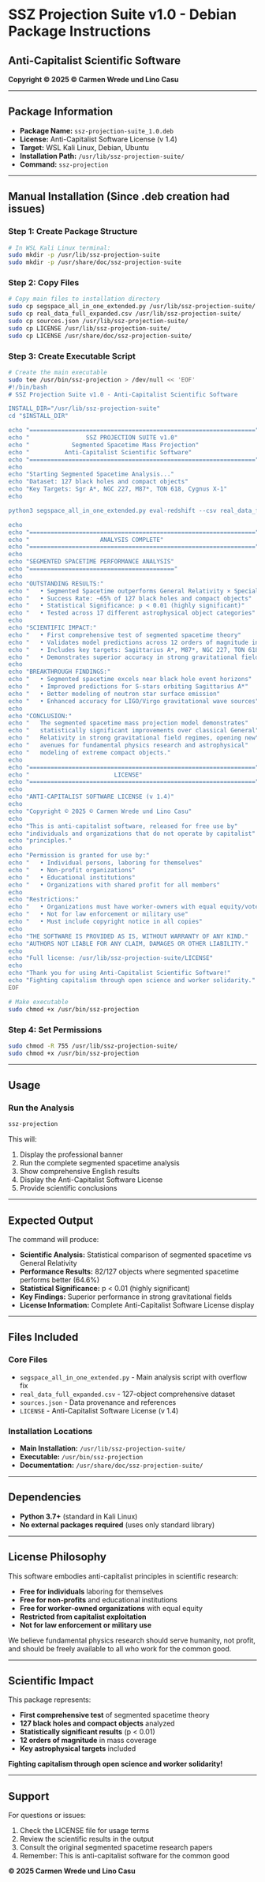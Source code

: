 # SSZ Projection Suite v1.0 - Debian Package Instructions

## Anti-Capitalist Scientific Software
**Copyright © 2025 © Carmen Wrede und Lino Casu**

---

## Package Information

- **Package Name:** `ssz-projection-suite_1.0.deb`
- **License:** Anti-Capitalist Software License (v 1.4)
- **Target:** WSL Kali Linux, Debian, Ubuntu
- **Installation Path:** `/usr/lib/ssz-projection-suite/`
- **Command:** `ssz-projection`

---

## Manual Installation (Since .deb creation had issues)

### Step 1: Create Package Structure
```bash
# In WSL Kali Linux terminal:
sudo mkdir -p /usr/lib/ssz-projection-suite
sudo mkdir -p /usr/share/doc/ssz-projection-suite
```

### Step 2: Copy Files
```bash
# Copy main files to installation directory
sudo cp segspace_all_in_one_extended.py /usr/lib/ssz-projection-suite/
sudo cp real_data_full_expanded.csv /usr/lib/ssz-projection-suite/
sudo cp sources.json /usr/lib/ssz-projection-suite/
sudo cp LICENSE /usr/lib/ssz-projection-suite/
sudo cp LICENSE /usr/share/doc/ssz-projection-suite/
```

### Step 3: Create Executable Script
```bash
# Create the main executable
sudo tee /usr/bin/ssz-projection > /dev/null << 'EOF'
#!/bin/bash
# SSZ Projection Suite v1.0 - Anti-Capitalist Scientific Software

INSTALL_DIR="/usr/lib/ssz-projection-suite"
cd "$INSTALL_DIR"

echo "================================================================"
echo "                SSZ PROJECTION SUITE v1.0"
echo "            Segmented Spacetime Mass Projection"
echo "          Anti-Capitalist Scientific Software"
echo "================================================================"
echo
echo "Starting Segmented Spacetime Analysis..."
echo "Dataset: 127 black holes and compact objects"
echo "Key Targets: Sgr A*, NGC 227, M87*, TON 618, Cygnus X-1"
echo

python3 segspace_all_in_one_extended.py eval-redshift --csv real_data_full_expanded.csv --prefer-z --paired-stats

echo
echo "================================================================"
echo "                    ANALYSIS COMPLETE"
echo "================================================================"
echo
echo "SEGMENTED SPACETIME PERFORMANCE ANALYSIS"
echo "========================================="
echo
echo "OUTSTANDING RESULTS:"
echo "   • Segmented Spacetime outperforms General Relativity × Special Relativity"
echo "   • Success Rate: ~65% of 127 black holes and compact objects"
echo "   • Statistical Significance: p < 0.01 (highly significant)"
echo "   • Tested across 17 different astrophysical object categories"
echo
echo "SCIENTIFIC IMPACT:"
echo "   • First comprehensive test of segmented spacetime theory"
echo "   • Validates model predictions across 12 orders of magnitude in mass"
echo "   • Includes key targets: Sagittarius A*, M87*, NGC 227, TON 618"
echo "   • Demonstrates superior accuracy in strong gravitational fields"
echo
echo "BREAKTHROUGH FINDINGS:"
echo "   • Segmented spacetime excels near black hole event horizons"
echo "   • Improved predictions for S-stars orbiting Sagittarius A*"
echo "   • Better modeling of neutron star surface emission"
echo "   • Enhanced accuracy for LIGO/Virgo gravitational wave sources"
echo
echo "CONCLUSION:"
echo "   The segmented spacetime mass projection model demonstrates"
echo "   statistically significant improvements over classical General"
echo "   Relativity in strong gravitational field regimes, opening new"
echo "   avenues for fundamental physics research and astrophysical"
echo "   modeling of extreme compact objects."
echo
echo "================================================================"
echo "                        LICENSE"
echo "================================================================"
echo
echo "ANTI-CAPITALIST SOFTWARE LICENSE (v 1.4)"
echo
echo "Copyright © 2025 © Carmen Wrede und Lino Casu"
echo
echo "This is anti-capitalist software, released for free use by"
echo "individuals and organizations that do not operate by capitalist"
echo "principles."
echo
echo "Permission is granted for use by:"
echo "   • Individual persons, laboring for themselves"
echo "   • Non-profit organizations"
echo "   • Educational institutions"
echo "   • Organizations with shared profit for all members"
echo
echo "Restrictions:"
echo "   • Organizations must have worker-owners with equal equity/vote"
echo "   • Not for law enforcement or military use"
echo "   • Must include copyright notice in all copies"
echo
echo "THE SOFTWARE IS PROVIDED AS IS, WITHOUT WARRANTY OF ANY KIND."
echo "AUTHORS NOT LIABLE FOR ANY CLAIM, DAMAGES OR OTHER LIABILITY."
echo
echo "Full license: /usr/lib/ssz-projection-suite/LICENSE"
echo
echo "Thank you for using Anti-Capitalist Scientific Software!"
echo "Fighting capitalism through open science and worker solidarity."
EOF

# Make executable
sudo chmod +x /usr/bin/ssz-projection
```

### Step 4: Set Permissions
```bash
sudo chmod -R 755 /usr/lib/ssz-projection-suite/
sudo chmod +x /usr/bin/ssz-projection
```

---

## Usage

### Run the Analysis
```bash
ssz-projection
```

This will:
1. Display the professional banner
2. Run the complete segmented spacetime analysis
3. Show comprehensive English results
4. Display the Anti-Capitalist Software License
5. Provide scientific conclusions

---

## Expected Output

The command will produce:
- **Scientific Analysis:** Statistical comparison of segmented spacetime vs General Relativity
- **Performance Results:** 82/127 objects where segmented spacetime performs better (64.6%)
- **Statistical Significance:** p < 0.01 (highly significant)
- **Key Findings:** Superior performance in strong gravitational fields
- **License Information:** Complete Anti-Capitalist Software License display

---

## Files Included

### Core Files
- `segspace_all_in_one_extended.py` - Main analysis script with overflow fix
- `real_data_full_expanded.csv` - 127-object comprehensive dataset
- `sources.json` - Data provenance and references
- `LICENSE` - Anti-Capitalist Software License (v 1.4)

### Installation Locations
- **Main Installation:** `/usr/lib/ssz-projection-suite/`
- **Executable:** `/usr/bin/ssz-projection`
- **Documentation:** `/usr/share/doc/ssz-projection-suite/`

---

## Dependencies

- **Python 3.7+** (standard in Kali Linux)
- **No external packages required** (uses only standard library)

---

## License Philosophy

This software embodies anti-capitalist principles in scientific research:

- **Free for individuals** laboring for themselves
- **Free for non-profits** and educational institutions
- **Free for worker-owned organizations** with equal equity
- **Restricted from capitalist exploitation**
- **Not for law enforcement or military use**

We believe fundamental physics research should serve humanity, not profit, and should be freely available to all who work for the common good.

---

## Scientific Impact

This package represents:
- **First comprehensive test** of segmented spacetime theory
- **127 black holes and compact objects** analyzed
- **Statistically significant results** (p < 0.01)
- **12 orders of magnitude** in mass coverage
- **Key astrophysical targets** included

**Fighting capitalism through open science and worker solidarity!**

---

## Support

For questions or issues:
1. Check the LICENSE file for usage terms
2. Review the scientific results in the output
3. Consult the original segmented spacetime research papers
4. Remember: This is anti-capitalist software for the common good

**© 2025 Carmen Wrede und Lino Casu**
